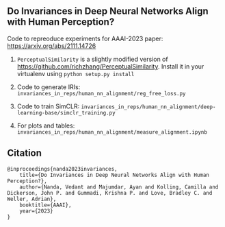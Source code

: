 ## Do Invariances in Deep Neural Networks Align with Human Perception?

Code to repreoduce experiments for AAAI-2023 paper: https://arxiv.org/abs/2111.14726

1. ``PerceptualSimilarity`` is a slightly modified version of https://github.com/richzhang/PerceptualSimilarity.  Install it in your virtualenv using ``python setup.py install``

2. Code to generate IRIs: ``invariances_in_reps/human_nn_alignment/reg_free_loss.py``

3. Code to train SimCLR: ``invariances_in_reps/human_nn_alignment/deep-learning-base/simclr_training.py``

4. For plots and tables: ``invariances_in_reps/human_nn_alignment/measure_alignment.ipynb``

## Citation

```
@inproceedings{nanda2023invariances,
    title={Do Invariances in Deep Neural Networks Align with Human Perception?},
    author={Nanda, Vedant and Majumdar, Ayan and Kolling, Camilla and Dickerson, John P. and Gummadi, Krishna P. and Love, Bradley C. and Weller, Adrian},
    booktitle={AAAI},
    year={2023}
}
```
